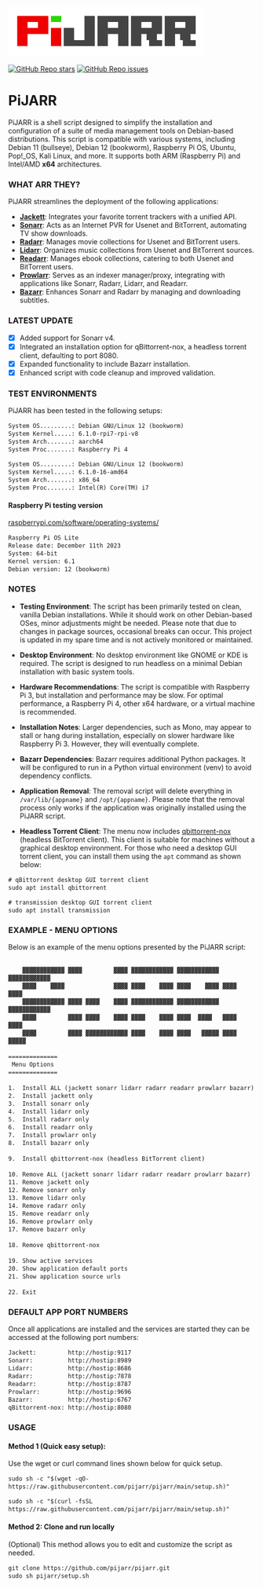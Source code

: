 ![PiJARR](/pijarr.png)

[![GitHub Repo stars](https://img.shields.io/github/stars/pijarr/pijarr)](https://github.com/pijarr/pijarr/stargazers)
[![GitHub Repo issues](https://img.shields.io/github/issues/pijarr/pijarr)](https://github.com/pijarr/pijarr/issues)

# PiJARR

PiJARR is a shell script designed to simplify the installation and configuration of a suite of media management tools on Debian-based distributions. This script is compatible with various systems, including Debian 11 (bullseye), Debian 12 (bookworm), Raspberry Pi OS, Ubuntu, Pop!\_OS, Kali Linux, and more. It supports both ARM (Raspberry Pi) and Intel/AMD **x64** architectures.

### WHAT ARR THEY?

PiJARR streamlines the deployment of the following applications:

- [**Jackett**](https://github.com/Jackett/Jackett): Integrates your favorite torrent trackers with a unified API.
- [**Sonarr**](https://github.com/Sonarr/Sonarr): Acts as an Internet PVR for Usenet and BitTorrent, automating TV show downloads.
- [**Radarr**](https://github.com/Radarr/Radarr): Manages movie collections for Usenet and BitTorrent users.
- [**Lidarr**](https://github.com/Lidarr/Lidarr): Organizes music collections from Usenet and BitTorrent sources.
- [**Readarr**](https://github.com/Readarr/Readarr): Manages ebook collections, catering to both Usenet and BitTorrent users.
- [**Prowlarr**](https://github.com/Prowlarr/Prowlarr): Serves as an indexer manager/proxy, integrating with applications like Sonarr, Radarr, Lidarr, and Readarr.
- [**Bazarr**](https://github.com/morpheus65535/bazarr): Enhances Sonarr and Radarr by managing and downloading subtitles.

### LATEST UPDATE

- [x] Added support for Sonarr v4.
- [x] Integrated an installation option for qBittorrent-nox, a headless torrent client, defaulting to port 8080.
- [x] Expanded functionality to include Bazarr installation.
- [x] Enhanced script with code cleanup and improved validation.

### TEST ENVIRONMENTS

PiJARR has been tested in the following setups:

```terminal
System OS.........: Debian GNU/Linux 12 (bookworm)
System Kernel.....: 6.1.0-rpi7-rpi-v8
System Arch.......: aarch64
System Proc.......: Raspberry Pi 4
```

```terminal
System OS.........: Debian GNU/Linux 12 (bookworm)
System Kernel.....: 6.1.0-16-amd64
System Arch.......: x86_64
System Proc.......: Intel(R) Core(TM) i7
```

#### Raspberry Pi testing version  

[raspberrypi.com/software/operating-systems/](https://www.raspberrypi.com/software/operating-systems/)
```terminal
Raspberry Pi OS Lite
Release date: December 11th 2023
System: 64-bit
Kernel version: 6.1
Debian version: 12 (bookworm)
```

### NOTES

- **Testing Environment**: The script has been primarily tested on clean, vanilla Debian installations. While it should work on other Debian-based OSes, minor adjustments might be needed. Please note that due to changes in package sources, occasional breaks can occur. This project is updated in my spare time and is not actively monitored or maintained.

- **Desktop Environment**: No desktop environment like GNOME or KDE is required. The script is designed to run headless on a minimal Debian installation with basic system tools.

- **Hardware Recommendations**: The script is compatible with Raspberry Pi 3, but installation and performance may be slow. For optimal performance, a Raspberry Pi 4, other x64 hardware, or a virtual machine is recommended.

- **Installation Notes**: Larger dependencies, such as Mono, may appear to stall or hang during installation, especially on slower hardware like Raspberry Pi 3. However, they will eventually complete.

- **Bazarr Dependencies**: Bazarr requires additional Python packages. It will be configured to run in a Python virtual environment (venv) to avoid dependency conflicts.

- **Application Removal**: The removal script will delete everything in `/var/lib/{appname}` and `/opt/{appname}`. Please note that the removal process only works if the application was originally installed using the PiJARR script.

- **Headless Torrent Client**: The menu now includes [qbittorrent-nox](https://github.com/qbittorrent/qBittorrent) (headless BitTorrent client). This client is suitable for machines without a graphical desktop environment. For those who need a desktop GUI torrent client, you can install them using the `apt` command as shown below:
  
```terminal
# qBittorrent desktop GUI torrent client
sudo apt install qbittorrent
```

```terminal
# transmission desktop GUI torrent client
sudo apt install transmission
```

### EXAMPLE - MENU OPTIONS

Below is an example of the menu options presented by the PiJARR script:

```terminal

    ▓▓▓▓▓▓▓▓▓▓▓▓ ▓▓▓▓         ▓▓▓▓ ▓▓▓▓▓▓▓▓▓▓▓▓ ▓▓▓▓▓▓▓▓▓▓▓▓ ▓▓▓▓▓▓▓▓▓▓▓▓
    ▓▓▓▓    ▓▓▓▓              ▓▓▓▓ ▓▓▓▓    ▓▓▓▓ ▓▓▓▓    ▓▓▓▓ ▓▓▓▓    ▓▓▓▓
    ▓▓▓▓▓▓▓▓▓▓▓▓ ▓▓▓▓ ▓▓▓▓    ▓▓▓▓ ▓▓▓▓▓▓▓▓▓▓▓▓ ▓▓▓▓▓▓▓▓▓▓▓▓ ▓▓▓▓▓▓▓▓▓▓▓▓
    ▓▓▓▓         ▓▓▓▓ ▓▓▓▓    ▓▓▓▓ ▓▓▓▓    ▓▓▓▓ ▓▓▓▓  ▓▓▓▓   ▓▓▓▓  ▓▓▓▓
    ▓▓▓▓         ▓▓▓▓ ▓▓▓▓▓▓▓▓▓▓▓▓ ▓▓▓▓    ▓▓▓▓ ▓▓▓▓   ▓▓▓▓▓ ▓▓▓▓   ▓▓▓▓▓

==============
 Menu Options 
==============

1.  Install ALL (jackett sonarr lidarr radarr readarr prowlarr bazarr)
2.  Install jackett only
3.  Install sonarr only
4.  Install lidarr only
5.  Install radarr only
6.  Install readarr only
7.  Install prowlarr only
8.  Install bazarr only

9.  Install qbittorrent-nox (headless BitTorrent client)

10. Remove ALL (jackett sonarr lidarr radarr readarr prowlarr bazarr)
11. Remove jackett only
12. Remove sonarr only
13. Remove lidarr only
14. Remove radarr only
15. Remove readarr only
16. Remove prowlarr only
17. Remove bazarr only

18. Remove qbittorrent-nox

19. Show active services
20. Show application default ports
21. Show application source urls

22. Exit
```

### DEFAULT APP PORT NUMBERS

Once all applications are installed and the services are started they can be accessed at the following port numbers:

```terminal
Jackett:         http://hostip:9117
Sonarr:          http://hostip:8989
Lidarr:          http://hostip:8686
Radarr:          http://hostip:7878
Readarr:         http://hostip:8787
Prowlarr:        http://hostip:9696
Bazarr:          http://hostip:6767
qBittorrent-nox: http://hostip:8080
```

### USAGE

#### **Method 1 (Quick easy setup):**

Use the wget or curl command lines shown below for quick setup.

```terminal
sudo sh -c "$(wget -qO- https://raw.githubusercontent.com/pijarr/pijarr/main/setup.sh)"
```

```terminal
sudo sh -c "$(curl -fsSL https://raw.githubusercontent.com/pijarr/pijarr/main/setup.sh)"
```

#### **Method 2:** Clone and run locally

(Optional) This method allows you to edit and customize the script as needed.

```terminal
git clone https://github.com/pijarr/pijarr.git
sudo sh pijarr/setup.sh
```

